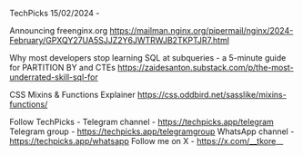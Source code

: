 TechPicks 15/02/2024 -

Announcing freenginx.org
https://mailman.nginx.org/pipermail/nginx/2024-February/GPXQY27UA5SJJZ2Y6JWTRWJB2TKPTJR7.html

Why most developers stop learning SQL at subqueries - a 5-minute guide for PARTITION BY and CTEs
https://zaidesanton.substack.com/p/the-most-underrated-skill-sql-for

CSS Mixins & Functions Explainer
https://css.oddbird.net/sasslike/mixins-functions/

Follow TechPicks -
Telegram channel - https://techpicks.app/telegram
Telegram group - https://techpicks.app/telegramgroup
WhatsApp channel - https://techpicks.app/whatsapp
Follow me on X - https://x.com/__tkore__